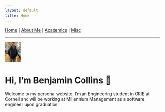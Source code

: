 ```yaml
---
layout: default
title: Home
---
```


[Home](/) | [About Me](/about/) | [Academics](/academics/) | [Misc](/misc/)

---

<img src="/photo.jpg" width="50">


# Hi, I’m Benjamin Collins 👋

Welcome to my personal website. I’m an Engineering student in ORIE at Cornell and will be working at Millennium Management as a software engineer upon graduation!
